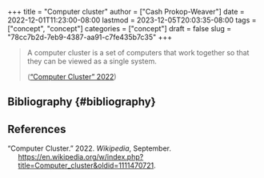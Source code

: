 +++
title = "Computer cluster"
author = ["Cash Prokop-Weaver"]
date = 2022-12-01T11:23:00-08:00
lastmod = 2023-12-05T20:03:35-08:00
tags = ["concept", "concept"]
categories = ["concept"]
draft = false
slug = "78cc7b2d-7eb9-4387-aa91-c7fe435b7c35"
+++

> A computer cluster is a set of computers that work together so that they can be viewed as a single system.
>
> (<a href="#citeproc_bib_item_1">“Computer Cluster” 2022</a>)


## Bibliography {#bibliography}

## References

<style>.csl-entry{text-indent: -1.5em; margin-left: 1.5em;}</style><div class="csl-bib-body">
  <div class="csl-entry"><a id="citeproc_bib_item_1"></a>“Computer Cluster.” 2022. <i>Wikipedia</i>, September. <a href="https://en.wikipedia.org/w/index.php?title=Computer_cluster&oldid=1111470721">https://en.wikipedia.org/w/index.php?title=Computer_cluster&#38;oldid=1111470721</a>.</div>
</div>
